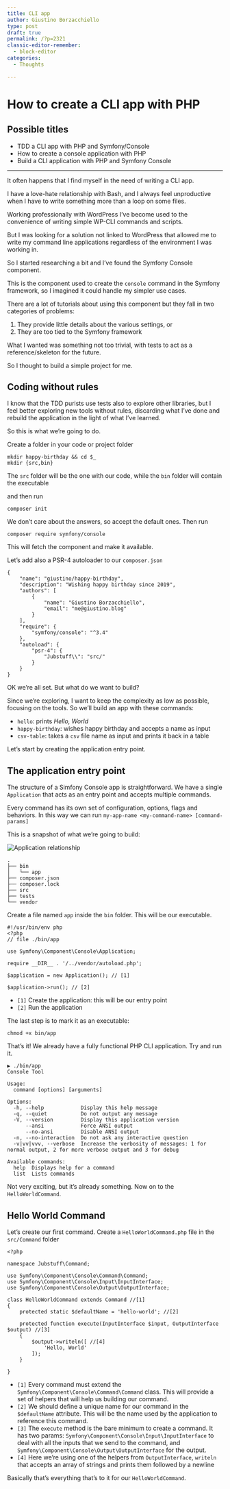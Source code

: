 ```yaml
---
title: CLI app
author: Giustino Borzacchiello
type: post
draft: true
permalink: /?p=2321
classic-editor-remember:
  - block-editor
categories:
  - Thoughts

---
```

<div class="wp-block-jetpack-markdown">
  <h1>
    How to create a CLI app with PHP
  </h1>
  
  <h2>
    Possible titles
  </h2>
  
  <ul>
    <li>
      TDD a CLI app with PHP and Symfony/Console
    </li>
    <li>
      How to create a console application with PHP
    </li>
    <li>
      Build a CLI application with PHP and Symfony Console
    </li>
  </ul>
  
  <hr />
  
  <p>
    It often happens that I find myself in the need of writing a CLI app.
  </p>
  
  <p>
    I have a love-hate relationship with Bash, and I always feel unproductive when I have to write something more than a loop on some files.
  </p>
  
  <p>
    Working professionally with WordPress I&#8217;ve become used to the convenience of writing simple WP-CLI commands and scripts.
  </p>
  
  <p>
    But I was looking for a solution not linked to WordPress that allowed me to write my command line applications regardless of the environment I was working in.
  </p>
  
  <p>
    So I started researching a bit and I&#8217;ve found the Symfony Console component.
  </p>
  
  <p>
    This is the component used to create the <code>console</code> command in the Symfony framework, so I imagined it could handle my simpler use cases.
  </p>
  
  <p>
    There are a lot of tutorials about using this component but they fall in two categories of problems:
  </p>
  
  <ol>
    <li>
      They provide little details about the various settings, or
    </li>
    <li>
      They are too tied to the Symfony framework
    </li>
  </ol>
  
  <p>
    What I wanted was something not too trivial, with tests to act as a reference/skeleton for the future.
  </p>
  
  <p>
    So I thought to build a simple project for me.
  </p>
  
  <h2>
    Coding without rules
  </h2>
  
  <p>
    I know that the TDD purists use tests also to explore other libraries, but I feel better exploring new tools without rules, discarding what I&#8217;ve done and rebuild the application in the light of what I&#8217;ve learned.
  </p>
  
  <p>
    So this is what we&#8217;re going to do.
  </p>
  
  <p>
    Create a folder in your code or project folder
  </p>
  
  <pre><code class="language-bash">mkdir happy-birthday && cd $_
mkdir {src,bin}
</code></pre>
  
  <p>
    The <code>src</code> folder will be the one with our code, while the <code>bin</code> folder will contain the executable
  </p>
  
  <p>
    and then run
  </p>
  
  <pre><code class="language-bash">composer init
</code></pre>
  
  <p>
    We don&#8217;t care about the answers, so accept the default ones. Then run
  </p>
  
  <pre><code class="language-bash">composer require symfony/console
</code></pre>
  
  <p>
    This will fetch the component and make it available.
  </p>
  
  <p>
    Let&#8217;s add also a PSR-4 autoloader to our <code>composer.json</code>
  </p>
  
  <pre><code class="language-json">{
    "name": "giustino/happy-birthday",
    "description": "Wishing happy birthday since 2019",
    "authors": [
        {
            "name": "Giustino Borzacchiello",
            "email": "me@giustino.blog"
        }
    ],
    "require": {
        "symfony/console": "^3.4"
    },
    "autoload": {
        "psr-4": {
            "Jubstuff\\": "src/"
        }
    }
}
</code></pre>
  
  <p>
    OK we&#8217;re all set. But what do we want to build?
  </p>
  
  <p>
    Since we&#8217;re exploring, I want to keep the complexity as low as possible, focusing on the tools. So we&#8217;ll build an app with these commands:
  </p>
  
  <ul>
    <li>
      <code>hello</code>: prints <em>Hello, World</em>
    </li>
    <li>
      <code>happy-birthday</code>: wishes happy birthday and accepts a name as input
    </li>
    <li>
      <code>csv-table</code>: takes a <code>csv</code> file name as input and prints it back in a table
    </li>
  </ul>
  
  <p>
    Let&#8217;s start by creating the application entry point.
  </p>
  
  <h2>
    The application entry point
  </h2>
  
  <p>
    The structure of a Simfony Console app is straightforward. We have a single <code>Application</code> that acts as an entry point and accepts multiple commands.
  </p>
  
  <p>
    Every command has its own set of configuration, options, flags and behaviors. In this way we can run <code>my-app-name &lt;my-command-name&gt; [command-params]</code>
  </p>
  
  <p>
    This is a snapshot of what we&#8217;re going to build:
  </p>
  
  <p>
    <img src="https://i0.wp.com/giustino.blog/wp-content/uploads/2019/08/console.jpg?w=1100" alt="Application relationship" data-recalc-dims="1" />
  </p>
  
  <pre><code>.
├── bin
│   └── app
├── composer.json
├── composer.lock
├── src
├── tests
└── vendor
</code></pre>
  
  <p>
    Create a file named <code>app</code> inside the <code>bin</code> folder. This will be our executable.
  </p>
  
  <pre><code class="language-php">#!/usr/bin/env php
&lt;?php
// file ./bin/app

use Symfony\Component\Console\Application;

require __DIR__ . '/../vendor/autoload.php';

$application = new Application(); // [1]

$application-&gt;run(); // [2]
</code></pre>
  
  <ul>
    <li>
      <code>[1]</code> Create the application: this will be our entry point
    </li>
    <li>
      <code>[2]</code> Run the application
    </li>
  </ul>
  
  <p>
    The last step is to mark it as an executable:
  </p>
  
  <pre><code>chmod +x bin/app
</code></pre>
  
  <p>
    That&#8217;s it! We already have a fully functional PHP CLI application. Try and run it.
  </p>
  
  <pre><code>▶ ./bin/app 
Console Tool

Usage:
  command [options] [arguments]

Options:
  -h, --help            Display this help message
  -q, --quiet           Do not output any message
  -V, --version         Display this application version
      --ansi            Force ANSI output
      --no-ansi         Disable ANSI output
  -n, --no-interaction  Do not ask any interactive question
  -v|vv|vvv, --verbose  Increase the verbosity of messages: 1 for normal output, 2 for more verbose output and 3 for debug

Available commands:
  help  Displays help for a command
  list  Lists commands
</code></pre>
  
  <p>
    Not very exciting, but it&#8217;s already something. Now on to the <code>HelloWorldCommand</code>.
  </p>
  
  <h2>
    Hello World Command
  </h2>
  
  <p>
    Let&#8217;s create our first command. Create a <code>HelloWorldCommand.php</code> file in the <code>src/Command</code> folder
  </p>
  
  <pre><code class="language-php">&lt;?php

namespace Jubstuff\Command;

use Symfony\Component\Console\Command\Command;
use Symfony\Component\Console\Input\InputInterface;
use Symfony\Component\Console\Output\OutputInterface;

class HelloWorldCommand extends Command //[1]
{
    protected static $defaultName = 'hello-world'; //[2]

    protected function execute(InputInterface $input, OutputInterface $output) //[3]
    {
        $output-&gt;writeln([ //[4]
            'Hello, World'
        ]);
    }

}
</code></pre>
  
  <ul>
    <li>
      <code>[1]</code> Every command must extend the <code>Symfony\Component\Console\Command\Command</code> class. This will provide a set of helpers that will help us building our command.
    </li>
    <li>
      <code>[2]</code> We should define a unique name for our command in the <code>$defaultName</code> attribute. This will be the name used by the application to reference this command.
    </li>
    <li>
      <code>[3]</code> The <code>execute</code> method is the bare minimum to create a command. It has two params: <code>Symfony\Component\Console\Input\InputInterface</code> to deal with all the inputs that we send to the command, and <code>Symfony\Component\Console\Output\OutputInterface</code> for the output.
    </li>
    <li>
      <code>[4]</code> Here we&#8217;re using one of the helpers from <code>OutputInterface</code>, <code>writeln</code> that accepts an array of strings and prints them followed by a newline
    </li>
  </ul>
  
  <p>
    Basically that&#8217;s everything that&#8217;s to it for our <code>HelloWorldCommand</code>.
  </p>
</div>